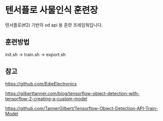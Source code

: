 # 텐서플로 사물인식 훈련장

텐서플로(tf2) 기반의 od api 용 훈련 프레임웍입니다. 

## 훈련방법

init.sh -> train.sh -> export.sh


## 참고

https://github.com/EdjeElectronics

https://gilberttanner.com/blog/tensorflow-object-detection-with-tensorflow-2-creating-a-custom-model

https://github.com/TannerGilbert/Tensorflow-Object-Detection-API-Train-Model

